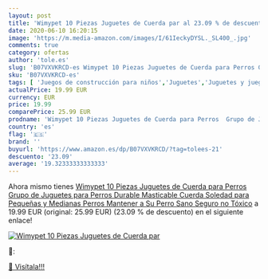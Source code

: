 ```yaml
---
layout: post
title: 'Wimypet 10 Piezas Juguetes de Cuerda par al 23.09 % de descuento'
date: 2020-06-10 16:20:15
image: 'https://m.media-amazon.com/images/I/61IeckyDYSL._SL400_.jpg'
comments: true
category: ofertas
author: 'tole.es'
slug: 'B07VXVKRCD-es Wimypet 10 Piezas Juguetes de Cuerda para Perros Grupo de...'
sku: 'B07VXVKRCD-es'
tags: [ 'Juegos de construcción para niños','Juguetes','Juguetes y juegos','juguetes', ]
actualPrice: 19.99 EUR
currency: EUR
price: 19.99
comparePrice: 25.99 EUR
prodname: 'Wimypet 10 Piezas Juguetes de Cuerda para Perros  Grupo de Juguetes para Perros  Durable Masticable Cuerda Soledad para Pequeñas y Medianas Perros  Mantener a Su Perro Sano  Seguro  no Tóxico'
country: 'es'
flag: '🇪🇸'
brand: ''
buyurl: 'https://www.amazon.es/dp/B07VXVKRCD/?tag=tolees-21'
descuento: '23.09'
average: '19.32333333333333'
---
```


Ahora mismo tienes [Wimypet 10 Piezas Juguetes de Cuerda para Perros  Grupo de Juguetes para Perros  Durable Masticable Cuerda Soledad para Pequeñas y Medianas Perros  Mantener a Su Perro Sano  Seguro  no Tóxico](https://www.amazon.es/dp/B07VXVKRCD/?tag=tolees-21) a 19.99 EUR (original: 25.99 EUR) (23.09 %  de descuento) en el siguiente enlace!

[![Wimypet 10 Piezas Juguetes de Cuerda par](https://m.media-amazon.com/images/I/61IeckyDYSL._SL400_.jpg)](https://www.amazon.es/dp/B07VXVKRCD/?tag=tolees-21)

🔎:


[🛒 Visítala!!!](https://www.amazon.es/dp/B07VXVKRCD/?tag=tolees-21)

